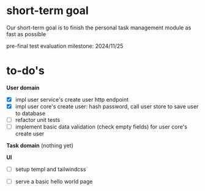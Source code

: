 # short-term goal

Our short-term goal is to finish the personal task management module as fast as possible

pre-final test evaluation milestone: 2024/11/25

# to-do's

**User domain**
- [x] impl user service's create user http endpoint
- [x] impl user core's create user: hash password, call user store to save user to database
- [ ] refactor unit tests
- [ ] implement basic data validation (check empty fields) for user core's create user

**Task domain**
(nothing yet)

**UI**
- [ ] setup templ and tailwindcss
- [ ] serve a basic hello world page

